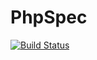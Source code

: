 PhpSpec
====================

[![Build Status](https://travis-ci.org/phpactor/phpspec-extension.svg?branch=master)](https://travis-ci.org/phpactor/phpspec-extension)

